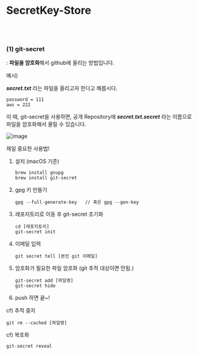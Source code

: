 # SecretKey-Store

<br /><br />

### (1) git-secret

 : **파일을 암호화**해서 github에 올리는 방법입니다.

예시)

***secret.txt*** 라는 파일을 올리고자 한다고 해봅시다.

```
password = 111
aws = 222
```

이 때, git-secret을 사용하면, 공개 Repository에 ***secret.txt.secret*** 라는 이름으로 파일을 암호화해서 올릴 수 있습니다.

![image](https://user-images.githubusercontent.com/42775225/146629248-0641bd73-310c-4887-8368-384522509928.png)

제일 중요한 사용법!

1. 설치 (macOS 기준)

   ```shell
   brew install gnupg
   brew install git-secret
   ```

2. gpg 키 만들기

   ```shell
   gpg --full-generate-key   // 혹은 gpg --gen-key
   ```

3. 레포지토리로 이동 후 git-secret 초기화

   ```shell
   cd [레포지토리]
   git-secret init
   ```

4. 이메일 입력

   ```shell
   git secret tell [본인 git 이메일]
   ```

5. 암호화가 필요한 파일 암호화 (git 추적 대상이면 안됨.)

   ```shell
   git-secret add [파일명]
   git-secret hide
   ```

6. push 하면 끝~!

   

cf) 추적 중지

```shell
git rm --cached [파일명]
```

cf) 복호화

```shell
git-secret reveal
```

